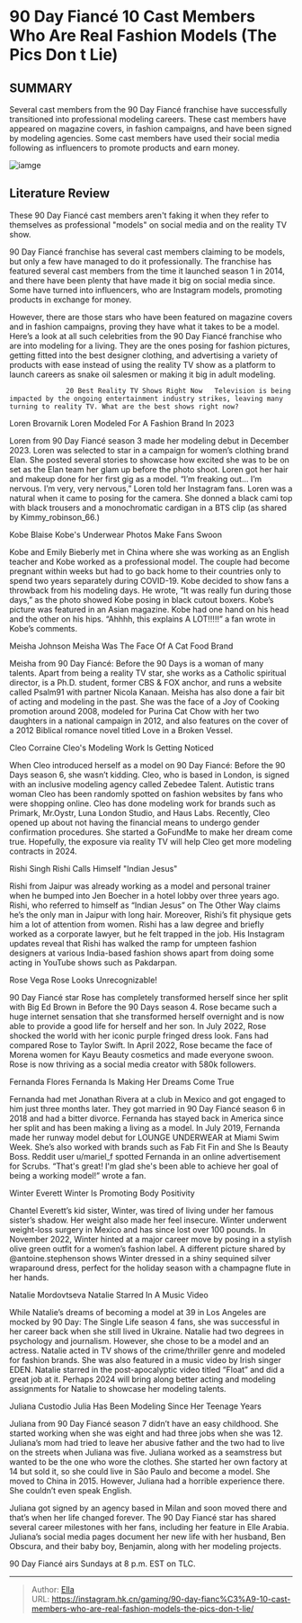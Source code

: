 # 90 Day Fiancé 10 Cast Members Who Are  Real  Fashion Models (The Pics Don t Lie)


## SUMMARY 



  Several cast members from the 90 Day Fiancé franchise have successfully transitioned into professional modeling careers.   These cast members have appeared on magazine covers, in fashion campaigns, and have been signed by modeling agencies.   Some cast members have used their social media following as influencers to promote products and earn money.  

![iamge](https://static1.srcdn.com/wordpress/wp-content/uploads/2024/01/90-day-fiance-_-10-cast-members-who-are-real-fashion-models-the-pics-don-t-lie.jpg)

## Literature Review

These 90 Day Fiancé cast members aren&#39;t faking it when they refer to themselves as professional &#34;models&#34; on social media and on the reality TV show.




90 Day Fiancé franchise has several cast members claiming to be models, but only a few have managed to do it professionally. The franchise has featured several cast members from the time it launched season 1 in 2014, and there have been plenty that have made it big on social media since. Some have turned into influencers, who are Instagram models, promoting products in exchange for money.




However, there are those stars who have been featured on magazine covers and in fashion campaigns, proving they have what it takes to be a model. Here’s a look at all such celebrities from the 90 Day Fiancé franchise who are into modeling for a living. They are the ones posing for fashion pictures, getting fitted into the best designer clothing, and advertising a variety of products with ease instead of using the reality TV show as a platform to launch careers as snake oil salesmen or making it big in adult modeling.

                  20 Best Reality TV Shows Right Now   Television is being impacted by the ongoing entertainment industry strikes, leaving many turning to reality TV. What are the best shows right now?   


 Loren Brovarnik 
Loren Modeled For A Fashion Brand In 2023
         




Loren from 90 Day Fiancé season 3 made her modeling debut in December 2023. Loren was selected to star in a campaign for women’s clothing brand Elan. She posted several stories to showcase how excited she was to be on set as the Elan team her glam up before the photo shoot. Loren got her hair and makeup done for her first gig as a model. “I’m freaking out… I’m nervous. I’m very, very nervous,” Loren told her Instagram fans. Loren was a natural when it came to posing for the camera. She donned a black cami top with black trousers and a monochromatic cardigan in a BTS clip (as shared by Kimmy_robinson_66.)



 Kobe Blaise 
Kobe&#39;s Underwear Photos Make Fans Swoon
          

Kobe and Emily Bieberly met in China where she was working as an English teacher and Kobe worked as a professional model. The couple had become pregnant within weeks but had to go back home to their countries only to spend two years separately during COVID-19. Kobe decided to show fans a throwback from his modeling days. He wrote, “It was really fun during those days,” as the photo showed Kobe posing in black cutout boxers. Kobe’s picture was featured in an Asian magazine. Kobe had one hand on his head and the other on his hips. “Ahhhh, this explains A LOT!!!!!” a fan wrote in Kobe’s comments.






 Meisha Johnson 
Meisha Was The Face Of A Cat Food Brand
          

Meisha from 90 Day Fiancé: Before the 90 Days is a woman of many talents. Apart from being a reality TV star, she works as a Catholic spiritual director, is a Ph.D. student, former CBS &amp; FOX anchor, and runs a website called Psalm91 with partner Nicola Kanaan. Meisha has also done a fair bit of acting and modeling in the past. She was the face of a Joy of Cooking promotion around 2008, modeled for Purina Cat Chow with her two daughters in a national campaign in 2012, and also features on the cover of a 2012 Biblical romance novel titled Love in a Broken Vessel.



 Cleo Corraine 
Cleo&#39;s Modeling Work Is Getting Noticed
          




When Cleo introduced herself as a model on 90 Day Fiancé: Before the 90 Days season 6, she wasn’t kidding. Cleo, who is based in London, is signed with an inclusive modeling agency called Zebedee Talent. Autistic trans woman Cleo has been randomly spotted on fashion websites by fans who were shopping online. Cleo has done modeling work for brands such as Primark, Mr.Oystr, Luna London Studio, and Haus Labs. Recently, Cleo opened up about not having the financial means to undergo gender confirmation procedures. She started a GoFundMe to make her dream come true. Hopefully, the exposure via reality TV will help Cleo get more modeling contracts in 2024.



 Rishi Singh 
Rishi Calls Himself &#34;Indian Jesus&#34;
          

Rishi from Jaipur was already working as a model and personal trainer when he bumped into Jen Boecher in a hotel lobby over three years ago. Rishi, who referred to himself as “Indian Jesus” on The Other Way claims he’s the only man in Jaipur with long hair. Moreover, Rishi’s fit physique gets him a lot of attention from women. Rishi has a law degree and briefly worked as a corporate lawyer, but he felt trapped in the job. His Instagram updates reveal that Rishi has walked the ramp for umpteen fashion designers at various India-based fashion shows apart from doing some acting in YouTube shows such as Pakdarpan.






 Rose Vega 
Rose Looks Unrecognizable!

 

90 Day Fiancé star Rose has completely transformed herself since her split with Big Ed Brown in Before the 90 Days season 4. Rose became such a huge internet sensation that she transformed herself overnight and is now able to provide a good life for herself and her son. In July 2022, Rose shocked the world with her iconic purple fringed dress look. Fans had compared Rose to Taylor Swift. In April 2022, Rose became the face of Morena women for Kayu Beauty cosmetics and made everyone swoon. Rose is now thriving as a social media creator with 580k followers.



 Fernanda Flores 
Fernanda Is Making Her Dreams Come True
          




Fernanda had met Jonathan Rivera at a club in Mexico and got engaged to him just three months later. They got married in 90 Day Fiancé season 6 in 2018 and had a bitter divorce. Fernanda has stayed back in America since her split and has been making a living as a model. In July 2019, Fernanda made her runway model debut for LOUNGE UNDERWEAR at Miami Swim Week. She’s also worked with brands such as Fab Fit Fin and She Is Beauty Boss. Reddit user u/mariel_f spotted Fernanda in an online advertisement for Scrubs. “That&#39;s great! I&#39;m glad she&#39;s been able to achieve her goal of being a working model!” wrote a fan.



 Winter Everett 
Winter Is Promoting Body Positivity
         

Chantel Everett’s kid sister, Winter, was tired of living under her famous sister’s shadow. Her weight also made her feel insecure. Winter underwent weight-loss surgery in Mexico and has since lost over 100 pounds. In November 2022, Winter hinted at a major career move by posing in a stylish olive green outfit for a women’s fashion label. A different picture shared by @antoine.stephenson shows Winter dressed in a shiny sequined silver wraparound dress, perfect for the holiday season with a champagne flute in her hands.






 Natalie Mordovtseva 
Natalie Starred In A Music Video

 

While Natalie’s dreams of becoming a model at 39 in Los Angeles are mocked by 90 Day: The Single Life season 4 fans, she was successful in her career back when she still lived in Ukraine. Natalie had two degrees in psychology and journalism. However, she chose to be a model and an actress. Natalie acted in TV shows of the crime/thriller genre and modeled for fashion brands. She was also featured in a music video by Irish singer EDEN. Natalie starred in the post-apocalyptic video titled “Float” and did a great job at it. Perhaps 2024 will bring along better acting and modeling assignments for Natalie to showcase her modeling talents.



 Juliana Custodio 
Julia Has Been Modeling Since Her Teenage Years
          




Juliana from 90 Day Fiancé season 7 didn’t have an easy childhood. She started working when she was eight and had three jobs when she was 12. Juliana’s mom had tried to leave her abusive father and the two had to live on the streets when Juliana was five. Juliana worked as a seamstress but wanted to be the one who wore the clothes. She started her own factory at 14 but sold it, so she could live in São Paulo and become a model. She moved to China in 2015. However, Juliana had a horrible experience there. She couldn’t even speak English.

Juliana got signed by an agency based in Milan and soon moved there and that’s when her life changed forever. The 90 Day Fiancé star has shared several career milestones with her fans, including her feature in Elle Arabia. Juliana’s social media pages document her new life with her husband, Ben Obscura, and their baby boy, Benjamin, along with her modeling projects.



90 Day Fiancé airs Sundays at 8 p.m. EST on TLC.









---

> Author: [Ella](https://instagram.hk.cn/)  
> URL: https://instagram.hk.cn/gaming/90-day-fianc%C3%A9-10-cast-members-who-are-real-fashion-models-the-pics-don-t-lie/  

